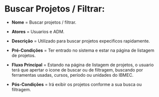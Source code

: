 # Buscar Projetos / Filtrar:

- **Nome** = Buscar projetos / filtrar.  
  
- **Atores** = Usuarios e ADM.
  
- **Descrição** = Utilizado para buscar projetos expecificos rapidamente.  
  
- **Pré-Condições** = Ter entrado no sistema e estar na página de listagem de projetos.  
  
- **Fluxo Principal** = Estando na página de listagem de projetos, o usuario terá que apertar o icone de buscar ou de filtragem, buscando por ferramentas usadas, cursos, período ou unidades do IBMEC.  
  
- **Pós-Condições** = Irá exibir os projetos conforme a sua busca ou filtragem.  
  
